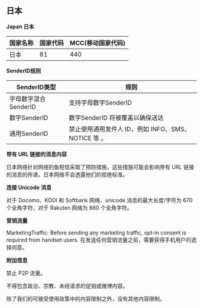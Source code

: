 ## 日本

__Japan 日本__

| 国家名称 | 国家代码 | MCC(移动国家代码) |
|------|------|-------------|
| 日本   | 81   | 440         |

__SenderID规则__

| SenderID类型     | 规则                                  |
|----------------|-------------------------------------|
| 字母数字混合SenderID | 支持字母数字SenderID                      |
| 数字SenderID     | 数字SenderID 将被覆盖以确保送达                |
| 通用SenderID     | 禁止使用通用发件人 ID，例如 INFO、SMS、NOTICE 等 。 |

__带有 URL 链接的消息内容__

日本网络针对网络钓鱼短信采取了预防措施，这些措施可能会影响带有 URL 链接的消息的传递。日本网络不会透露他们的拒绝标准。

__连接 Unicode 消息__

对于 Docomo、KDDI 和 Softbank 网络，unicode 消息的最大长度/字符为 670 个全角字符，对于 Rakuten 网络为 660 个全角字符。

__营销流量__

MarketingTraffic: Before sending any marketing traffic, opt-in consent is required from handset users.
在发送任何营销流量之前，需要获得手机用户的选择同意。

__附加信息__

禁止 P2P 流量。

不得包含政治、宗教、未经请求的促销或赌博内容。

除了我们的可接受使用政策中的内容限制之外，没有其他内容限制。